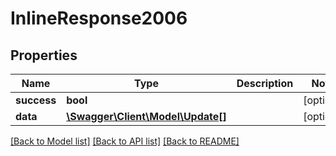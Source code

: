 # InlineResponse2006

## Properties
Name | Type | Description | Notes
------------ | ------------- | ------------- | -------------
**success** | **bool** |  | [optional] 
**data** | [**\Swagger\Client\Model\Update[]**](Update.md) |  | [optional] 

[[Back to Model list]](../README.md#documentation-for-models) [[Back to API list]](../README.md#documentation-for-api-endpoints) [[Back to README]](../README.md)



